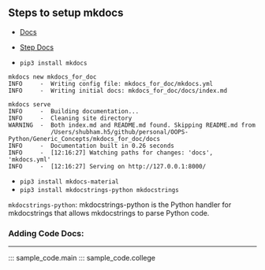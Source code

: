 ## Steps to setup mkdocs
* [Docs](https://www.mkdocs.org/getting-started/)
* [Step Docs](https://realpython.com/python-project-documentation-with-mkdocs/#toc)

* `pip3 install mkdocs`

```
mkdocs new mkdocs_for_doc
INFO     -  Writing config file: mkdocs_for_doc/mkdocs.yml
INFO     -  Writing initial docs: mkdocs_for_doc/docs/index.md
```

```
mkdocs serve
INFO     -  Building documentation...
INFO     -  Cleaning site directory
WARNING  -  Both index.md and README.md found. Skipping README.md from
            /Users/shubham.h5/github/personal/OOPS-Python/Generic_Concepts/mkdocs_for_doc/docs
INFO     -  Documentation built in 0.26 seconds
INFO     -  [12:16:27] Watching paths for changes: 'docs', 'mkdocs.yml'
INFO     -  [12:16:27] Serving on http://127.0.0.1:8000/
```

* `pip3 install mkdocs-material`
* `pip3 install mkdocstrings-python mkdocstrings`

`mkdocstrings-python`: mkdocstrings-python is the Python handler for mkdocstrings that allows mkdocstrings to parse Python code.


### Adding Code Docs:
<hr>
::: sample_code.main
::: sample_code.college
